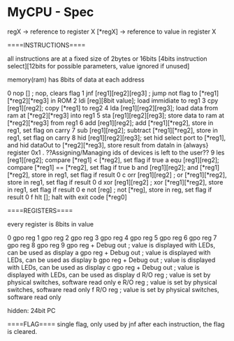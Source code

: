 # MyCPU - Spec

regX -> reference to register X
[*regX] -> reference to value in register X

====INSTRUCTIONS====

all instructions are at a fixed size of 2bytes or 16bits
[4bits instruction select][12bits for possible parameters, value ignored if unused]

memory(ram) has 8bits of data at each address

0 nop [] ; nop, clears flag
1 jnf [reg1][reg2][reg3] ; jump not flag to [*reg1][*reg2][*reg3] in ROM
2 ldi [reg][8bit value]; load immidiate to reg1
3 cpy [reg1][reg2]; copy [*reg1] to reg2
4 lda [reg1][reg2][reg3]; load data from ram at [*reg2][*reg3] into reg1
5 sta [reg1][reg2][reg3]; store data to ram at [*reg2][*reg3] from reg1
6 add [reg1][reg2]; add [*reg1][*reg2], store in reg1, set flag on carry
7 sub [reg1][reg2]; subtract [*reg1][*reg2], store in reg1, set flag on carry
8 hid [reg1][reg2][reg3]; set hid select port to [*reg1], and hid dataOut to [*reg2][*reg3], store result from dataIn in {always} register 0x1 . ??Assigning/Managing ids of devices is left to the user??
9 les [reg1][reg2]; compare [*reg1] <  [*reg2], set flag if true
a equ [reg1][reg2]; compare [*reg1] == [*reg2], set flag if true
b and [reg1][reg2]; and [*reg1][*reg2], store in reg1, set flag if result 0
c orr [reg1][reg2] ; or [*reg1][*reg2], store in reg1, set flag if result 0
d xor [reg1][reg2] ; xor [*reg1][*reg2], store in reg1, set flag if result 0
e not [reg] ; not [*reg], store in reg, set flag if result 0
f hlt []; halt with exit code [*reg0]

====REGISTERS====

every register is 8bits in value

0 gpo reg
1 gpo reg
2 gpo reg
3 gpo reg
4 gpo reg
5 gpo reg
6 gpo reg
7 gpo reg
8 gpo reg
9 gpo reg + Debug out ; value is displayed with LEDs, can be used as display
a gpo reg + Debug out ; value is displayed with LEDs, can be used as display
b gpo reg + Debug out ; value is displayed with LEDs, can be used as display
c gpo reg + Debug out ; value is displayed with LEDs, can be used as display
d R/O reg ; value is set by physical switches, software read only
e R/O reg ; value is set by physical switches, software read only
f R/O reg ; value is set by physical switches, software read only

hidden:
24bit PC

====FLAG====
single flag, only used by jnf
after each instruction, the flag is cleared.
